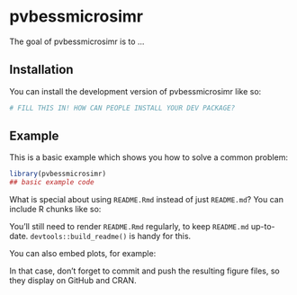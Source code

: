
<!-- README.md is generated from README.Rmd. Please edit that file -->

# pvbessmicrosimr

<!-- badges: start -->
<!-- badges: end -->

The goal of pvbessmicrosimr is to …

## Installation

You can install the development version of pvbessmicrosimr like so:

``` r
# FILL THIS IN! HOW CAN PEOPLE INSTALL YOUR DEV PACKAGE?
```

## Example

This is a basic example which shows you how to solve a common problem:

``` r
library(pvbessmicrosimr)
## basic example code
```

What is special about using `README.Rmd` instead of just `README.md`?
You can include R chunks like so:

You’ll still need to render `README.Rmd` regularly, to keep `README.md`
up-to-date. `devtools::build_readme()` is handy for this.

You can also embed plots, for example:

In that case, don’t forget to commit and push the resulting figure
files, so they display on GitHub and CRAN.
